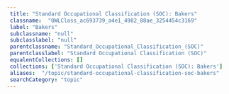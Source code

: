 ```yaml
--- 
 title: "Standard Occupational Classification (SOC): Bakers" 
 classname:  "OWLClass_ac693739_a4e1_4982_88ae_3254454c3169" 
 label: "Bakers" 
 subclassname: "null" 
 subclasslabel: "null" 
 parentclassname: "Standard_Occupational_Classification_(SOC)" 
 parentclasslabel: "Standard Occupational Classification (SOC)" 
 equalentCollections: [] 
 collections: ['Standard Occupational Classification (SOC): Bakers']
 aliases:  "/topic/standard-occupational-classification-soc-bakers"  
 searchCategory: "topic" 
---
```

